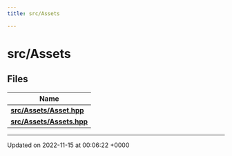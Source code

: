 ```yaml
---
title: src/Assets

---
```


# src/Assets



## Files

| Name           |
| -------------- |
| **[src/Assets/Asset.hpp](/files/Asset_8hpp.md#file-asset.hpp)**  |
| **[src/Assets/Assets.hpp](/files/Assets_8hpp.md#file-assets.hpp)**  |






-------------------------------

Updated on 2022-11-15 at 00:06:22 +0000
